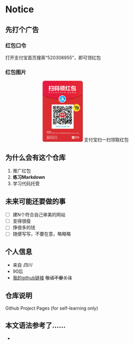 # Notice
## 先打个广告
### 红包口令
打开支付宝首页搜索“520308955”，即可领红包
### 红包图片
<center>
<img src="red.jpg" width ="25%" />
支付宝扫一扫领取红包
</center>

## 为什么会有这个仓库
1. 推广红包
2. **练习Markdown**
3. 学习代码托管
## 未来可能还要做的事
- [ ] 建N个符合自己审美的网站
- [ ] 变得很瘦
- [ ] 挣很多的钱
- [ ] 随便写写，不要在意，略略略
## 个人信息
* 来自 _四川_ 
* 90后
* [我的github链接](https://github.com/tianwei1992)  ~~敬请不要关注~~
## 仓库说明
Github Project Pages (for self-learning only)
## 本文语法参考了……
* [ ](https://www.jianshu.com/p/7b1ab512fb36)

